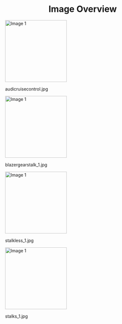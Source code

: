 <h1 style ="text-align: center;"> Image Overview </h1>
<div>
<div style="width="20%">
<img src="https://media.evkx.net/multimedia/technology/userinterface/stalks/audicruisecontrol_xst.jpg" alt="Image 1" style="width: 200px;">
<p>audicruisecontrol.jpg</p>
</div>
<div style="width="20%">
<img src="https://media.evkx.net/multimedia/technology/userinterface/stalks/blazergearstalk_1_xst.jpg" alt="Image 1" style="width: 200px;">
<p>blazergearstalk_1.jpg</p>
</div>
<div style="width="20%">
<img src="https://media.evkx.net/multimedia/technology/userinterface/stalks/stalkless_1_xst.jpg" alt="Image 1" style="width: 200px;">
<p>stalkless_1.jpg</p>
</div>
<div style="width="20%">
<img src="https://media.evkx.net/multimedia/technology/userinterface/stalks/stalks_1_xst.jpg" alt="Image 1" style="width: 200px;">
<p>stalks_1.jpg</p>
</div>
</div>
